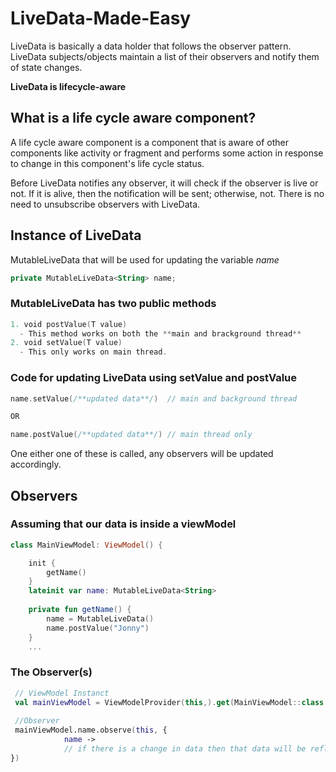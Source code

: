 # LiveData-Made-Easy

LiveData is basically a data holder that follows the observer pattern. LiveData subjects/objects maintain a list of their observers and notify them of state changes.

**LiveData is lifecycle-aware**
## What is a life cycle aware component?
A life cycle aware component is a component that is aware of other components like activity or fragment and performs some action in response to change in this component's life cycle status.

Before LiveData notifies any observer, it will check if the observer is live or not. If it is alive, then the notification will be sent; otherwise, not. There is no need to unsubscribe observers with LiveData.

## Instance of LiveData

MutableLiveData that will be used for updating the variable *name*
```kotlin
private MutableLiveData<String> name;
```
### MutableLiveData has two public methods
```kotlin
1. void postValue(T value)
  - This method works on both the **main and brackground thread**
2. void setValue(T value)
  - This only works on main thread.
```
### Code for updating LiveData using setValue and postValue
```kotlin
name.setValue(/**updated data**/)  // main and background thread

OR

name.postValue(/**updated data**/) // main thread only
```
One either one of these is called, any observers will be updated accordingly.

## Observers
### Assuming that our data is inside a viewModel
```kotlin
class MainViewModel: ViewModel() {

    init {
        getName()
    }
    lateinit var name: MutableLiveData<String>
    
    private fun getName() {
        name = MutableLiveData()
        name.postValue("Jonny")
    }
    ...
```

### The Observer(s)
```kotlin
 // ViewModel Instanct
 val mainViewModel = ViewModelProvider(this,).get(MainViewModel::class.java)
 
 //Observer
 mainViewModel.name.observe(this, { 
            name -> 
            // if there is a change in data then that data will be reflected to all the observers
})
```

